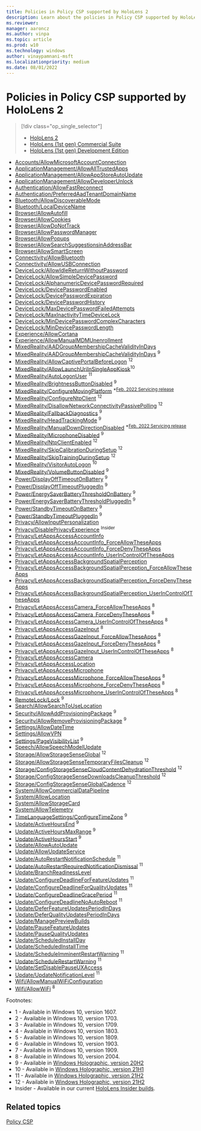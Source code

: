 ```yaml
---
title: Policies in Policy CSP supported by HoloLens 2
description: Learn about the policies in Policy CSP supported by HoloLens 2.
ms.reviewer: 
manager: aaroncz
ms.author: vinpa
ms.topic: article
ms.prod: w10
ms.technology: windows
author: vinaypamnani-msft
ms.localizationpriority: medium
ms.date: 08/01/2022
---
```


# Policies in Policy CSP supported by HoloLens 2

> [!div class="op_single_selector"]
>
> - [HoloLens 2]()
> - [HoloLens (1st gen) Commercial Suite](./policies-in-policy-csp-supported-by-hololens-1st-gen-commercial-suite.md)
> - [HoloLens (1st gen) Development Edition](./policies-in-policy-csp-supported-by-hololens-1st-gen-development-edition.md)
>

- [Accounts/AllowMicrosoftAccountConnection](policy-csp-accounts.md#accounts-allowmicrosoftaccountconnection)
- [ApplicationManagement/AllowAllTrustedApps](policy-csp-applicationmanagement.md#applicationmanagement-allowalltrustedapps)
- [ApplicationManagement/AllowAppStoreAutoUpdate](policy-csp-applicationmanagement.md#applicationmanagement-allowappstoreautoupdate)
- [ApplicationManagement/AllowDeveloperUnlock](policy-csp-applicationmanagement.md#applicationmanagement-allowdeveloperunlock)
- [Authentication/AllowFastReconnect](policy-csp-authentication.md#authentication-allowfastreconnect)
- [Authentication/PreferredAadTenantDomainName](policy-csp-authentication.md#authentication-preferredaadtenantdomainname)
- [Bluetooth/AllowDiscoverableMode](policy-csp-bluetooth.md#bluetooth-allowdiscoverablemode)
- [Bluetooth/LocalDeviceName](policy-csp-bluetooth.md#bluetooth-localdevicename)
- [Browser/AllowAutofill](policy-csp-browser.md#browser-allowautofill)
- [Browser/AllowCookies](policy-csp-browser.md#browser-allowcookies)
- [Browser/AllowDoNotTrack](policy-csp-browser.md#browser-allowdonottrack)
- [Browser/AllowPasswordManager](policy-csp-browser.md#browser-allowpasswordmanager)
- [Browser/AllowPopups](policy-csp-browser.md#browser-allowpopups)
- [Browser/AllowSearchSuggestionsinAddressBar](policy-csp-browser.md#browser-allowsearchsuggestionsinaddressbar)
- [Browser/AllowSmartScreen](policy-csp-browser.md#browser-allowsmartscreen)
- [Connectivity/AllowBluetooth](policy-csp-connectivity.md#connectivity-allowbluetooth)
- [Connectivity/AllowUSBConnection](policy-csp-connectivity.md#connectivity-allowusbconnection)
- [DeviceLock/AllowIdleReturnWithoutPassword](policy-csp-devicelock.md#devicelock-allowidlereturnwithoutpassword)
- [DeviceLock/AllowSimpleDevicePassword](policy-csp-devicelock.md#devicelock-allowsimpledevicepassword)
- [DeviceLock/AlphanumericDevicePasswordRequired](policy-csp-devicelock.md#devicelock-alphanumericdevicepasswordrequired)
- [DeviceLock/DevicePasswordEnabled](policy-csp-devicelock.md#devicelock-devicepasswordenabled)
- [DeviceLock/DevicePasswordExpiration](policy-csp-devicelock.md#devicelock-devicepasswordexpiration)
- [DeviceLock/DevicePasswordHistory](policy-csp-devicelock.md#devicelock-devicepasswordhistory)
- [DeviceLock/MaxDevicePasswordFailedAttempts](policy-csp-devicelock.md#devicelock-maxdevicepasswordfailedattempts)
- [DeviceLock/MaxInactivityTimeDeviceLock](policy-csp-devicelock.md#devicelock-maxinactivitytimedevicelock)
- [DeviceLock/MinDevicePasswordComplexCharacters](policy-csp-devicelock.md#devicelock-mindevicepasswordcomplexcharacters)
- [DeviceLock/MinDevicePasswordLength](policy-csp-devicelock.md#devicelock-mindevicepasswordlength)
- [Experience/AllowCortana](policy-csp-experience.md#experience-allowcortana)
- [Experience/AllowManualMDMUnenrollment](policy-csp-experience.md#experience-allowmanualmdmunenrollment)
- [MixedReality/AADGroupMembershipCacheValidityInDays](policy-csp-mixedreality.md#mixedreality-aadgroupmembershipcachevalidityindays)
- [MixedReality/AADGroupMembershipCacheValidityInDays](./policy-csp-mixedreality.md#mixedreality-aadgroupmembershipcachevalidityindays) <sup>9</sup>
- [MixedReality/AllowCaptivePortalBeforeLogon](./policy-csp-mixedreality.md#mixedreality-allowcaptiveportalpeforelogon) <sup>12</sup>
- [MixedReality/AllowLaunchUriInSingleAppKiosk](./policy-csp-mixedreality.md#mixedreality-allowlaunchuriinsingleappkiosk)<sup>10</sup>
- [MixedReality/AutoLogonUser](./policy-csp-mixedreality.md#mixedreality-autologonuser) <sup>11</sup>
- [MixedReality/BrightnessButtonDisabled](./policy-csp-mixedreality.md#mixedreality-brightnessbuttondisabled) <sup>9</sup>
- [MixedReality/ConfigureMovingPlatform](policy-csp-mixedreality.md#mixedreality-configuremovingplatform) <sup>*[Feb. 2022 Servicing release](/hololens/hololens-release-notes#windows-holographic-version-21h2---february-2022-update)</sup>
- [MixedReality/ConfigureNtpClient](./policy-csp-mixedreality.md#mixedreality-configurentpclient) <sup>12</sup>
- [MixedReality/DisallowNetworkConnectivityPassivePolling](./policy-csp-mixedreality.md#mixedreality-disablesisallownetworkconnectivitypassivepolling) <sup>12</sup>
- [MixedReality/FallbackDiagnostics](./policy-csp-mixedreality.md#mixedreality-fallbackdiagnostics) <sup>9</sup>
- [MixedReality/HeadTrackingMode](policy-csp-mixedreality.md#mixedreality-headtrackingmode) <sup>9</sup>
- [MixedReality/ManualDownDirectionDisabled](policy-csp-mixedreality.md#mixedreality-manualdowndirectiondisabled) <sup>*[Feb. 2022 Servicing release](/hololens/hololens-release-notes#windows-holographic-version-21h2---february-2022-update)</sup>
- [MixedReality/MicrophoneDisabled](./policy-csp-mixedreality.md#mixedreality-microphonedisabled) <sup>9</sup>
- [MixedReality/NtpClientEnabled](./policy-csp-mixedreality.md#mixedreality-ntpclientenabled) <sup>12</sup>
- [MixedReality/SkipCalibrationDuringSetup](./policy-csp-mixedreality.md#mixedreality-skipcalibrationduringsetup) <sup>12</sup>
- [MixedReality/SkipTrainingDuringSetup](./policy-csp-mixedreality.md#mixedreality-skiptrainingduringsetup) <sup>12</sup>
- [MixedReality/VisitorAutoLogon](policy-csp-mixedreality.md#mixedreality-visitorautologon) <sup>10</sup>
- [MixedReality/VolumeButtonDisabled](./policy-csp-mixedreality.md#mixedreality-volumebuttondisabled) <sup>9</sup>
- [Power/DisplayOffTimeoutOnBattery](./policy-csp-power.md#power-displayofftimeoutonbattery) <sup>9</sup>
- [Power/DisplayOffTimeoutPluggedIn](./policy-csp-power.md#power-displayofftimeoutpluggedin) <sup>9</sup>
- [Power/EnergySaverBatteryThresholdOnBattery](./policy-csp-power.md#power-energysaverbatterythresholdonbattery) <sup>9</sup>
- [Power/EnergySaverBatteryThresholdPluggedIn](./policy-csp-power.md#power-energysaverbatterythresholdpluggedin) <sup>9</sup>
- [Power/StandbyTimeoutOnBattery](./policy-csp-power.md#power-standbytimeoutonbattery) <sup>9</sup>
- [Power/StandbyTimeoutPluggedIn](./policy-csp-power.md#power-standbytimeoutpluggedin) <sup>9</sup>
- [Privacy/AllowInputPersonalization](policy-csp-privacy.md#privacy-allowinputpersonalization)
- [Privacy/DisablePrivacyExperience](./policy-csp-privacy.md#privacy-disableprivacyexperience) <sup>Insider</sup>
- [Privacy/LetAppsAccessAccountInfo](policy-csp-privacy.md#privacy-letappsaccessaccountinfo)
- [Privacy/LetAppsAccessAccountInfo_ForceAllowTheseApps](policy-csp-privacy.md#privacy-letappsaccessaccountinfo-forceallowtheseapps)
- [Privacy/LetAppsAccessAccountInfo_ForceDenyTheseApps](policy-csp-privacy.md#privacy-letappsaccessaccountinfo-forcedenytheseapps)
- [Privacy/LetAppsAccessAccountInfo_UserInControlOfTheseApps](policy-csp-privacy.md#privacy-letappsaccessaccountinfo-userincontroloftheseapps)
- [Privacy/LetAppsAccessBackgroundSpatialPerception](policy-csp-privacy.md#privacy-letappsaccessbackgroundspatialperception)
- [Privacy/LetAppsAccessBackgroundSpatialPerception_ForceAllowTheseApps](policy-csp-privacy.md#privacy-letappsaccessbackgroundspatialperception-forceallowtheseapps)
- [Privacy/LetAppsAccessBackgroundSpatialPerception_ForceDenyTheseApps](policy-csp-privacy.md#privacy-letappsaccessbackgroundspatialperception-forcedenytheseapps)
- [Privacy/LetAppsAccessBackgroundSpatialPerception_UserInControlOfTheseApps](policy-csp-privacy.md#privacy-letappsaccessbackgroundspatialperception-userincontroloftheseapps)
- [Privacy/LetAppsAccessCamera_ForceAllowTheseApps](policy-csp-privacy.md#privacy-letappsaccesscamera-forceallowtheseapps) <sup>8</sup>
- [Privacy/LetAppsAccessCamera_ForceDenyTheseApps](policy-csp-privacy.md#privacy-letappsaccesscamera-forcedenytheseapps) <sup>8</sup>
- [Privacy/LetAppsAccessCamera_UserInControlOfTheseApps](policy-csp-privacy.md#privacy-letappsaccesscamera-userincontroloftheseapps) <sup>8</sup>
- [Privacy/LetAppsAccessGazeInput](policy-csp-privacy.md#privacy-letappsaccessgazeinput) <sup>8</sup>
- [Privacy/LetAppsAccessGazeInput_ForceAllowTheseApps](policy-csp-privacy.md#privacy-letappsaccessgazeinput-forceallowtheseapps) <sup>8</sup>
- [Privacy/LetAppsAccessGazeInput_ForceDenyTheseApps](policy-csp-privacy.md#privacy-letappsaccessgazeinput-forcedenytheseapps) <sup>8</sup>
- [Privacy/LetAppsAccessGazeInput_UserInControlOfTheseApps](policy-csp-privacy.md#privacy-letappsaccessgazeinput-userincontroloftheseapps) <sup>8</sup>
- [Privacy/LetAppsAccessCamera](policy-csp-privacy.md#privacy-letappsaccesscamera)
- [Privacy/LetAppsAccessLocation](policy-csp-privacy.md#privacy-letappsaccesslocation)
- [Privacy/LetAppsAccessMicrophone](policy-csp-privacy.md#privacy-letappsaccessmicrophone)
- [Privacy/LetAppsAccessMicrophone_ForceAllowTheseApps](policy-csp-privacy.md#privacy-letappsaccessmicrophone-forceallowtheseapps) <sup>8</sup>
- [Privacy/LetAppsAccessMicrophone_ForceDenyTheseApps](policy-csp-privacy.md#privacy-letappsaccessmicrophone-forcedenytheseapps) <sup>8</sup>
- [Privacy/LetAppsAccessMicrophone_UserInControlOfTheseApps](policy-csp-privacy.md#privacy-letappsaccessmicrophone-userincontroloftheseapps) <sup>8</sup>
- [RemoteLock/Lock](./remotelock-csp.md) <sup>9</sup>
- [Search/AllowSearchToUseLocation](policy-csp-search.md#search-allowsearchtouselocation)
- [Security/AllowAddProvisioningPackage](policy-csp-security.md#security-allowaddprovisioningpackage) <sup>9</sup>
- [Security/AllowRemoveProvisioningPackage](policy-csp-security.md#security-allowremoveprovisioningpackage) <sup>9</sup>
- [Settings/AllowDateTime](policy-csp-settings.md#settings-allowdatetime)
- [Settings/AllowVPN](policy-csp-settings.md#settings-allowvpn)
- [Settings/PageVisibilityList](./policy-csp-settings.md#settings-pagevisibilitylist) <sup>9</sup>
- [Speech/AllowSpeechModelUpdate](policy-csp-speech.md#speech-allowspeechmodelupdate)
- [Storage/AllowStorageSenseGlobal](policy-csp-storage.md#storage-allowstoragesenseglobal) <sup>12</sup>
- [Storage/AllowStorageSenseTemporaryFilesCleanup](policy-csp-storage.md#storage-allowstoragesensetemporaryfilescleanup) <sup>12</sup>
- [Storage/ConfigStorageSenseCloudContentDehydrationThreshold](policy-csp-storage.md#storage-configstoragesensecloudcontentdehydrationthreshold) <sup>12</sup>
- [Storage/ConfigStorageSenseDownloadsCleanupThreshold](policy-csp-storage.md#storage-configstoragesensedownloadscleanupthreshold) <sup>12</sup>
- [Storage/ConfigStorageSenseGlobalCadence](policy-csp-storage.md#storage-configstoragesenseglobalcadence) <sup>12</sup>
- [System/AllowCommercialDataPipeline](policy-csp-system.md#system-allowcommercialdatapipeline)
- [System/AllowLocation](policy-csp-system.md#system-allowlocation)
- [System/AllowStorageCard](policy-csp-system.md#system-allowstoragecard)
- [System/AllowTelemetry](policy-csp-system.md#system-allowtelemetry)
- [TimeLanguageSettings/ConfigureTimeZone](./policy-csp-timelanguagesettings.md#timelanguagesettings-configuretimezone) <sup>9</sup>
- [Update/ActiveHoursEnd](./policy-csp-update.md#update-activehoursend) <sup>9</sup>
- [Update/ActiveHoursMaxRange](./policy-csp-update.md#update-activehoursmaxrange) <sup>9</sup>
- [Update/ActiveHoursStart](./policy-csp-update.md#update-activehoursstart) <sup>9</sup>
- [Update/AllowAutoUpdate](policy-csp-update.md#update-allowautoupdate)
- [Update/AllowUpdateService](policy-csp-update.md#update-allowupdateservice)
- [Update/AutoRestartNotificationSchedule](policy-csp-update.md#update-autorestartnotificationschedule) <sup>11</sup>
- [Update/AutoRestartRequiredNotificationDismissal](policy-csp-update.md#update-autorestartrequirednotificationdismissal) <sup>11</sup>
- [Update/BranchReadinessLevel](policy-csp-update.md#update-branchreadinesslevel)
- [Update/ConfigureDeadlineForFeatureUpdates](policy-csp-update.md#update-configuredeadlineforfeatureupdates) <sup>11</sup>
- [Update/ConfigureDeadlineForQualityUpdates](policy-csp-update.md#update-configuredeadlineforqualityupdates) <sup>11</sup>
- [Update/ConfigureDeadlineGracePeriod](policy-csp-update.md#update-configuredeadlinegraceperiod) <sup>11</sup>
- [Update/ConfigureDeadlineNoAutoReboot](policy-csp-update.md#update-configuredeadlinenoautoreboot) <sup>11</sup>
- [Update/DeferFeatureUpdatesPeriodInDays](policy-csp-update.md#update-deferfeatureupdatesperiodindays)
- [Update/DeferQualityUpdatesPeriodInDays](policy-csp-update.md#update-deferqualityupdatesperiodindays)
- [Update/ManagePreviewBuilds](policy-csp-update.md#update-managepreviewbuilds)
- [Update/PauseFeatureUpdates](policy-csp-update.md#update-pausefeatureupdates)
- [Update/PauseQualityUpdates](policy-csp-update.md#update-pausequalityupdates)
- [Update/ScheduledInstallDay](policy-csp-update.md#update-scheduledinstallday)
- [Update/ScheduledInstallTime](policy-csp-update.md#update-scheduledinstalltime)
- [Update/ScheduleImminentRestartWarning](policy-csp-update.md#update-scheduleimminentrestartwarning) <sup>11</sup>
- [Update/ScheduleRestartWarning](policy-csp-update.md#update-schedulerestartwarning) <sup>11</sup>
- [Update/SetDisablePauseUXAccess](policy-csp-update.md#update-setdisablepauseuxaccess)
- [Update/UpdateNotificationLevel](policy-csp-update.md#update-updatenotificationlevel) <sup>11</sup>
- [Wifi/AllowManualWiFiConfiguration](policy-csp-wifi.md#wifi-allowmanualwificonfiguration)
- [Wifi/AllowWiFi](policy-csp-wifi.md#wifi-allowwifi) <sup>8</sup>

Footnotes:

- 1 - Available in Windows 10, version 1607.
- 2 - Available in Windows 10, version 1703.
- 3 - Available in Windows 10, version 1709.
- 4 - Available in Windows 10, version 1803.
- 5 - Available in Windows 10, version 1809.
- 6 - Available in Windows 10, version 1903.
- 7 - Available in Windows 10, version 1909.
- 8 - Available in Windows 10, version 2004.
- 9 - Available in [Windows Holographic, version 20H2](/hololens/hololens-release-notes-2004#windows-holographic-version-20h2)
- 10 - Available in [Windows Holographic, version 21H1](/hololens/hololens-release-notes#windows-holographic-version-21h1)
- 11 - Available in [Windows Holographic, version 21H2](/hololens/hololens-release-notes#windows-holographic-version-21h2)
- 12 - Available in [Windows Holographic, version 21H2](/hololens/hololens-release-notes#windows-holographic-version-22h2)
- Insider - Available in our current [HoloLens Insider builds](/hololens/hololens-insider).

## Related topics

[Policy CSP](policy-configuration-service-provider.md)
